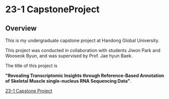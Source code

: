 # 23-1 CapstoneProject
## Overview
This is my undergraduate capstone project at Handong Global University.

This project was conducted in collaboration with students Jiwon Park and Wooseok Byun, and was supervised by Prof. Jae hyun Baek.

The title of this project is 

**"Revealing Transcriptomic Insights through Reference-Based Annotation of Skeletal Muscle single-nucleus RNA Sequencing Data"**.

[23-1 Capstone Project](https://leejinu: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@github.com/leejinu/23-1-CapstoneProject.io/ppt/Capstone_PPT.pdf)

